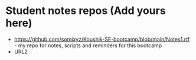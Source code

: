 # Student notes repos (Add yours here)
- https://github.com/somixyz/Koushik-SE-bootcamp/blob/main/Notes1.rtf -  my repo for notes, scripts and reminders for this bootcamp
- URL2

 